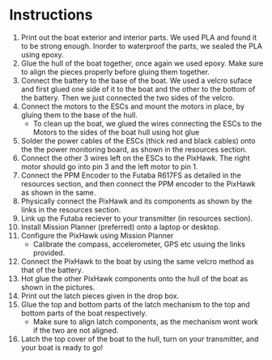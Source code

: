 # **Instructions**

1. Print out the boat exterior and interior parts. We used PLA and found it to be strong enough. Inorder to waterproof the parts, we sealed the PLA using epoxy.
2. Glue the hull of the boat together, once again we used epoxy. Make sure to align the pieces properly before gluing them together. 
3. Connect the battery to the base of the boat. We used a velcro suface and first glued one side of it to the boat and the other to the bottom of the battery. Then we just connected the two sides of the velcro. 
4. Connect the motors to the ESCs and mount the motors in place, by gluing them to the base of the hull.
   - To clean up the boat, we glued the wires connecting the ESCs to the Motors to the sides of the boat hull using hot glue
5. Solder the power cables of the ESCs (thick red and black cables) onto the the power monitoring board, as shown in the resources section.
6. Connect the other 3 wires left on the ESCs to the PixHawk. The right motor should go into pin 3 and the left motor to pin 1.
7. Connect the PPM Encoder to the Futaba R617FS as detailed in the resources section, and then connect the PPM encoder to the PixHawk as shown in the same. 
8. Physically connect the PixHawk and its components as shown by the links in the resources section.
9. Link up the Futaba reciever to your transmitter (in resources section).
10. Install Mission Planner (preferred) onto a laptop or desktop.
11. Configure the PixHawk using Mission Planner
    - Calibrate the compass, accelerometer, GPS etc usuing the links provided.
12. Connect the PixHawk to the boat by using the same velcro method as that of the battery. 
13. Hot glue the other PixHawk components onto the hull of the boat as shown in the pictures. 
14. Print out the latch pieces given in the drop box.
15. Glue the top and bottom parts of the latch mechanism to the top and bottom parts of the boat respectively.
    - Make sure to align latch components, as the mechanism wont work if the two are not aligned.
16. Latch the top cover of the boat to the hull, turn on your transmitter, and your boat is ready to go!
